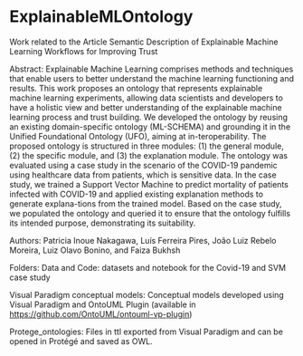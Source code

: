 # ExplainableMLOntology
Work related to the Article Semantic Description of Explainable Machine Learning Workflows for Improving Trust

Abstract: Explainable Machine Learning comprises methods and techniques that enable users to better understand the machine learning functioning and results. This work proposes an ontology that represents explainable machine learning experiments, allowing data scientists and developers to have a holistic view and better understanding of the explainable machine learning process and trust building. We developed the ontology by reusing an existing domain-specific ontology (ML-SCHEMA) and grounding it in the Unified Foundational Ontology (UFO), aiming at in-teroperability. The proposed ontology is structured in three modules: (1) the general module, (2) the specific module, and (3) the explanation module. The ontology was evaluated using a case study in the scenario of the COVID-19 pandemic using healthcare data from patients, which is sensitive data. In the case study, we trained a Support Vector Machine to predict mortality of patients infected with COVID-19 and applied existing explanation methods to generate explana-tions from the trained model. Based on the case study, we populated the ontology and queried it to ensure that the ontology fulfills its intended purpose, demonstrating its suitability.

Authors: Patricia Inoue Nakagawa, Luís Ferreira Pires, João Luiz Rebelo Moreira, Luiz Olavo Bonino, and Faiza Bukhsh

Folders:
  Data and Code: datasets and notebook for the Covid-19 and SVM case study
  
  Visual Paradigm conceptual models: Conceptual models developed using Visual Paradigm and OntoUML Plugin (available in https://github.com/OntoUML/ontouml-vp-plugin)
  
  Protege_ontologies: Files in ttl exported from Visual Paradigm and can be opened in Protégé and saved as OWL. 
